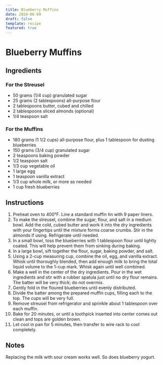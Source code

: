 ```yaml
---
title: Blueberry Muffins
date: 2024-06-09
draft: false
template: recipe
featured: true
---
```


# Blueberry Muffins

## Ingredients

### For the Streusel

* 50 grams (1/4 cup) granulated sugar
* 25 grams (2 tablespoons) all-purpose flour
* 2 tablespoons butter, cubed and chilled
* 2 tablespoons sliced almonds (optional)
* 1/4 teaspoon salt

### For the Muffins

* 180 grams (1 1/2 cups) all-purpose flour, plus 1 tablespoon for dusting blueberries
* 150 grams (3/4 cup) granulated sugar
* 2 teaspoons baking powder
* 1/2 teaspoon salt
* 1/3 cup vegetable oil
* 1 large egg
* 1 teaspoon vanilla extract
* 1/3 cup whole milk, or more as needed
* 1 cup fresh blueberries

## Instructions

1. Preheat oven to 400°F. Line a standard muffin tin with 9 paper liners.
2. To make the streusel, combine the sugar, flour, and salt in a medium bowl. Add the cold, cubed butter and work it into the dry ingredients with your fingertips until the mixture forms coarse crumbs. Stir in the almonds if using. Refrigerate until needed.
3. In a small bowl, toss the blueberries with 1 tablespoon flour until lightly coated. This will help prevent them from sinking during baking.
4. In a large bowl, sift together the flour, sugar, baking powder, and salt.
5. Using a 2-cup measuring cup, combine the oil, egg, and vanilla extract. Whisk until thoroughly blended, then add enough milk to bring the total liquid volume to the 1-cup mark. Whisk again until well combined.
6. Make a well in the center of the dry ingredients. Pour in the wet ingredients and stir with a rubber spatula just until no dry flour remains. The batter will be very thick; do not overmix.
7. Gently fold in the floured blueberries until evenly distributed.
8. Divide the batter among the prepared muffin cups, filling each to the top. The cups will be very full.
9. Remove streusel from refrigerator and sprinkle about 1 tablespoon over each muffin.
10. Bake for 20 minutes, or until a toothpick inserted into center comes out clean and tops are golden brown.
11. Let cool in pan for 5 minutes, then transfer to wire rack to cool completely.

## Notes

Replacing the milk with sour cream works well. So does blueberry yogurt.

